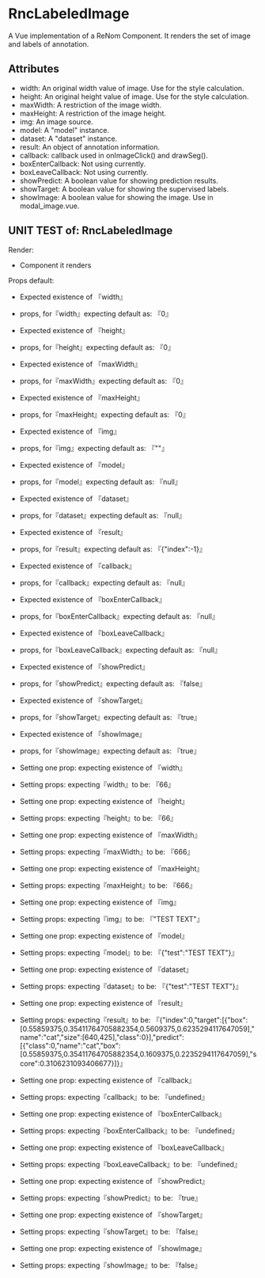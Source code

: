 # RncLabeledImage

A Vue implementation of a ReNom Component.
It renders the set of image and labels of annotation.



## Attributes
- width: An original width value of image. Use for the style calculation.
- height: An original height value of image. Use for the style calculation.
- maxWidth: A restriction of the image width.
- maxHeight: A restriction of the image height.
- img: An image source.
- model: A "model" instance.  
- dataset: A "dataset" instance.
- result: An object of annotation information.
- callback: callback used in onImageClick() and drawSeg().
- boxEnterCallback: Not using currently.
- boxLeaveCallback: Not using currently.
- showPredict: A boolean value for showing prediction results.
- showTarget: A boolean value for showing the supervised labels.
- showImage: A boolean value for showing the image. Use in modal_image.vue.

## UNIT TEST of: RncLabeledImage

Render:
- Component it renders

Props default:
- Expected existence of 『width』
- props, for『width』expecting default as: 『0』

- Expected existence of 『height』
- props, for『height』expecting default as: 『0』

- Expected existence of 『maxWidth』
- props, for『maxWidth』expecting default as: 『0』

- Expected existence of 『maxHeight』
- props, for『maxHeight』expecting default as: 『0』

- Expected existence of 『img』
- props, for『img』expecting default as: 『""』

- Expected existence of 『model』
- props, for『model』expecting default as: 『null』

- Expected existence of 『dataset』
- props, for『dataset』expecting default as: 『null』

- Expected existence of 『result』
- props, for『result』expecting default as: 『{"index":-1}』

- Expected existence of 『callback』
- props, for『callback』expecting default as: 『null』

- Expected existence of 『boxEnterCallback』
- props, for『boxEnterCallback』expecting default as: 『null』

- Expected existence of 『boxLeaveCallback』
- props, for『boxLeaveCallback』expecting default as: 『null』

- Expected existence of 『showPredict』
- props, for『showPredict』expecting default as: 『false』

- Expected existence of 『showTarget』
- props, for『showTarget』expecting default as: 『true』

- Expected existence of 『showImage』
- props, for『showImage』expecting default as: 『true』

- Setting one prop: expecting existence of 『width』
- Setting props: expecting『width』to be: 『66』

- Setting one prop: expecting existence of 『height』
- Setting props: expecting『height』to be: 『66』

- Setting one prop: expecting existence of 『maxWidth』
- Setting props: expecting『maxWidth』to be: 『666』

- Setting one prop: expecting existence of 『maxHeight』
- Setting props: expecting『maxHeight』to be: 『666』

- Setting one prop: expecting existence of 『img』
- Setting props: expecting『img』to be: 『"TEST TEXT"』

- Setting one prop: expecting existence of 『model』
- Setting props: expecting『model』to be: 『{"test":"TEST TEXT"}』

- Setting one prop: expecting existence of 『dataset』
- Setting props: expecting『dataset』to be: 『{"test":"TEST TEXT"}』

- Setting one prop: expecting existence of 『result』
- Setting props: expecting『result』to be: 『{"index":0,"target":[{"box":[0.55859375,0.35411764705882354,0.5609375,0.6235294117647059],"name":"cat","size":[640,425],"class":0}],"predict":[{"class":0,"name":"cat","box":[0.55859375,0.35411764705882354,0.1609375,0.2235294117647059],"score":0.3106231093406677}]}』

- Setting one prop: expecting existence of 『callback』
- Setting props: expecting『callback』to be: 『undefined』

- Setting one prop: expecting existence of 『boxEnterCallback』
- Setting props: expecting『boxEnterCallback』to be: 『undefined』

- Setting one prop: expecting existence of 『boxLeaveCallback』
- Setting props: expecting『boxLeaveCallback』to be: 『undefined』

- Setting one prop: expecting existence of 『showPredict』
- Setting props: expecting『showPredict』to be: 『true』

- Setting one prop: expecting existence of 『showTarget』
- Setting props: expecting『showTarget』to be: 『false』

- Setting one prop: expecting existence of 『showImage』
- Setting props: expecting『showImage』to be: 『false』
